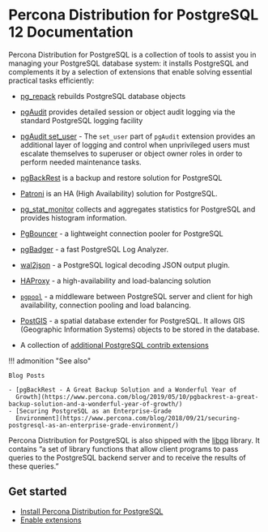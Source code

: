 # Percona Distribution for PostgreSQL 12 Documentation

Percona Distribution for PostgreSQL is a collection of tools to assist you in managing your PostgreSQL
database system: it installs PostgreSQL and complements it by a selection of
extensions that enable solving essential practical tasks efficiently:


* [pg_repack](https://github.com/reorg/pg_repack) rebuilds
PostgreSQL database objects


* [pgAudit](https://www.pgaudit.org/) provides detailed session or object
audit logging via the standard PostgreSQL logging facility


* [pgAudit set_user](https://github.com/pgaudit/set_user) - The `set_user` part of `pgAudit` extension provides an additional layer of logging and control when unprivileged users must escalate themselves to superuser or object owner roles in order to perform needed maintenance tasks.


* [pgBackRest](https://pgbackrest.org/) is a backup and restore solution for
PostgreSQL


* [Patroni](https://patroni.readthedocs.io/en/latest/) is an HA (High Availability) solution for PostgreSQL.


* [pg_stat_monitor](https://github.com/percona/pg_stat_monitor) collects and aggregates statistics for PostgreSQL and provides histogram information.


* [PgBouncer](https://www.pgbouncer.org/) - a lightweight connection pooler for PostgreSQL


* [pgBadger](https://github.com/darold/pgbadger) - a fast PostgreSQL Log Analyzer.


* [wal2json](https://github.com/eulerto/wal2json) - a PostgreSQL logical decoding JSON output plugin.

* [HAProxy](http://www.haproxy.org/) - a high-availability and load-balancing solution

* [`pgpool`](https://git.postgresql.org/gitweb/?p=pgpool2.git;a=summary) - a middleware between PostgreSQL server and client for high availability, connection pooling and load balancing.

* [PostGIS](https://trac.osgeo.org/postgis/) - a spatial database extender for PostgreSQL. It allows GIS (Geographic Information Systems) objects to be stored in the database.

* A collection of [additional PostgreSQL contrib extensions](https://www.postgresql.org/docs/12/contrib.html)

!!! admonition "See also"

    Blog Posts

    - [pgBackRest - A Great Backup Solution and a Wonderful Year of
      Growth](https://www.percona.com/blog/2019/05/10/pgbackrest-a-great-backup-solution-and-a-wonderful-year-of-growth/)
    - [Securing PostgreSQL as an Enterprise-Grade
      Environment](https://www.percona.com/blog/2018/09/21/securing-postgresql-as-an-enterprise-grade-environment/)

Percona Distribution for PostgreSQL is also shipped with the [libpq](https://www.postgresql.org/docs/12/libpq.html) library. It contains “a set of
library functions that allow client programs to pass queries to the PostgreSQL
backend server and to receive the results of these queries.”


## Get started

* [Install Percona Distribution for PostgreSQL](installing.md)
* [Enable extensions](enable-extensions.md)



